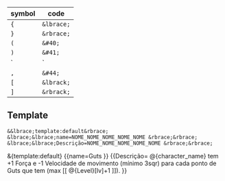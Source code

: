 | symbol | code       | 
| ------ | ---------- |
| `{`    | `&lbrace;` |
| `}`    | `&rbrace;` |
| `(`    | `&#40;`    |
| `)`    | `&#41;`    |
| `|`    | `&#124;`   |
| `,`    | `&#44;`    |
| `[`    | `&lbrack;` |
| `]`    | `&rbrack;` |

## Template
```
&&lbrace;template:default&rbrace; &lbrace;&lbrace;name=NOME_NOME_NOME_NOME_NOME &rbrace;&rbrace; &lbrace;&lbrace;Descrição=NOME_NOME_NOME_NOME_NOME &rbrace;&rbrace;
```


&{template:default} {{name=Guts }} {{Descrição= @{character_name} tem +1 Força e -1 Velocidade de movimento &#40;mínimo 3sqr&#41; para cada ponto de Guts que tem &#40;max [[ @{Level}[lv]+1 ]]&#41;. }}